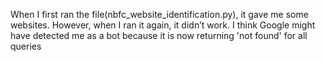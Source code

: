When I first ran the file(nbfc_website_identification.py), it gave me some websites. However, when I ran it again, it didn’t work. I think Google might have detected me as a bot because it is now returning 'not found' for all queries
